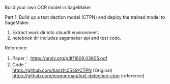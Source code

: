 Build your own OCR model in SageMaker

Part 1: Build up a text dection model (CTPN) and deploy the trained model to SageMaker. 
1. Extract work dir into cloud9 environment.
2. notebook dir includes sagemaker api and test code.


Reference:
1. Paper： https://arxiv.org/pdf/1609.03605.pdf
2. Code： <br>
    https://github.com/tianzhi0549/CTPN (Original) <br>
    https://github.com/eragonruan/text-detection-ctpn (reference)